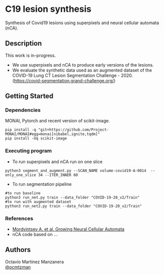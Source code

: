 # C19 lesion synthesis

Synthesis of Covid19 lesions using superpixels and neural cellular automata (nCA).

## Description

This work is in-progress.
* We use superpixels and nCA to produce early versions of the lesions.
* We evaluate the synthetic data used as an augmented dataset of the COVID-19 Lung CT Lesion Segmentation Challenge - 2020. (https://covid-segmentation.grand-challenge.org/)

## Getting Started

### Dependencies

MONAI, Pytorch and recent version of scikit-image.
```
pip install -q "git+https://github.com/Project-MONAI/MONAI#egg=monai[nibabel,ignite,tqdm]"
pip install -Uq scikit-image
```

### Executing program

* To run superpixels and nCA run on one slice
```
python3 segment_and_augment.py --SCAN_NAME volume-covid19-A-0014  --only_one_slice 34 --ITER_INNER 60
```
* To run segmentation pipeline
```
#to run baseline
python3 run_net.py train --data_folder "COVID-19-20_v2/Train"
#to run with augmented dataset
python3 run_net2.py train --data_folder "COVID-19-20_v2/Train"
```
### References

* [Mordvintsev A. et al. Growing Neural Cellular Automata](https://distill.pub/2020/growing-ca/)
* nCA code based on ...

## Authors

Octavio Martinez Manzanera  
[@ocmtzman](https://twitter.com/ocmtzman)